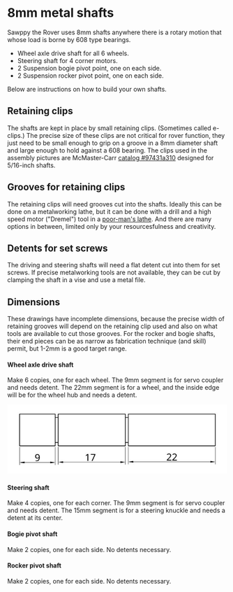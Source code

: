 # 8mm metal shafts

Sawppy the Rover uses 8mm shafts anywhere there is a rotary motion that whose load is borne by 608 type bearings.
* Wheel axle drive shaft for all 6 wheels.
* Steering shaft for 4 corner motors.
* 2 Suspension bogie pivot point, one on each side.
* 2 Suspension rocker pivot point, one on each side.

Below are instructions on how to build your own shafts.

## Retaining clips

The shafts are kept in place by small retaining clips. (Sometimes called e-clips.) The precise size of these clips
are not critical for rover function, they just need to be small enough to grip on a groove in a 8mm diameter shaft
and large enough to hold against a 608 bearing. The clips used in the assembly pictures are McMaster-Carr
[catalog #97431a310](https://www.mcmaster.com/#97431a310) designed for 5/16-inch shafts.

## Grooves for retaining clips

The retaining clips will need grooves cut into the shafts. Ideally this can be done on a metalworking lathe, but
it can be done with a drill and a high speed motor ("Dremel") tool in a [poor-man's lathe](https://newscrewdriver.com/2018/05/18/poor-mans-lathe-cutting-a-steering-shaft-with-drill-and-dremel/).
And there are many options in between, limited only by your resourcesfulness and creativity.

## Detents for set screws

The driving and steering shafts will need a flat detent cut into them for set screws. If precise metalworking
tools are not available, they can be cut by clamping the shaft in a vise and use a metal file.

## Dimensions

These drawings have incomplete dimensions, because the precise width of retaining grooves will depend on the
retaining clip used and also on what tools are available to cut those grooves. For the rocker and bogie
shafts, their end pieces can be as narrow as fabrication technique (and skill) permit, but 1-2mm is a good target range.

#### Wheel axle drive shaft

Make 6 copies, one for each wheel. The 9mm segment is for servo coupler and needs detent. The 22mm segment is
for a wheel, and the inside edge will be for the wheel hub and needs a detent.

![Drive shaft dimensions](images/DriveShaft.JPG)

#### Steering shaft

Make 4 copies, one for each corner. The 9mm segment is for servo coupler and needs detent. The 15mm segment is
for a steering knuckle and needs a detent at its center.

#### Bogie pivot shaft

Make 2 copies, one for each side. No detents necessary.

#### Rocker pivot shaft

Make 2 copies, one for each side. No detents necessary.
